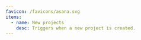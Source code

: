 ```yaml
---
favicon: /favicons/asana.svg
items:
  - name: New projects
    desc: Triggers when a new project is created.
---
```


<script setup>
  import CustomListing from '../../components/CustomListing.vue'
</script>

<CustomListing />

